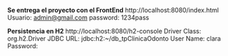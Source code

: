 **Se entrega el proyecto con el FrontEnd**
http://localhost:8080/index.html
Usuario: admin@gmail.com
password: 1234pass

**Persistencia en H2**
http://localhost:8080/h2-console
Driver Class: org.h2.Driver
JDBC URL: jdbc:h2:~/db_tpClinicaOdonto
User Name: clara
Password:









